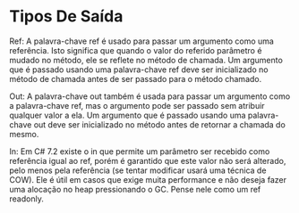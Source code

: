 # Tipos De Saída

Ref: A palavra-chave ref é usado para passar um argumento como uma referência. Isto significa que quando o valor do referido parâmetro é mudado no método, ele se reflete no método de chamada. Um argumento que é passado usando uma palavra-chave ref deve ser inicializado no método de chamada antes de ser passado para o método chamado.

Out: A palavra-chave out também é usada para passar um argumento como a palavra-chave ref, mas o argumento pode ser passado sem atribuir qualquer valor a ela. Um argumento que é passado usando uma palavra-chave out deve ser inicializado no método antes de retornar a chamada do mesmo.

In: Em C# 7.2 existe o in que permite um parâmetro ser recebido como referência igual ao ref, porém é garantido que este valor não será alterado, pelo menos pela referência (se tentar modificar usará uma técnica de COW). Ele é útil em casos que exige muita performance e não deseja fazer uma alocação no heap pressionando o GC. Pense nele como um ref readonly.
